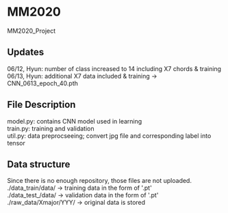 # MM2020
MM2020_Project

## Updates
06/12, Hyun: number of class increased to 14 including X7 chords & training  
06/13, Hyun: additional X7 data included & training -> CNN_0613_epoch_40.pth  

## File Description
model.py: contains CNN model used in learning  
train.py: training and validation  
util.py: data preprocseeing; convert jpg file and corresponding label into tensor  

## Data structure
Since there is no enough repository, those files are not uploaded.  
./data_train/data/ -> training data in the form of '.pt'  
./data_test_/data/ -> validation data in the form of '.pt'  
./raw_data/Xmajor/YYY/ -> original data is stored  

